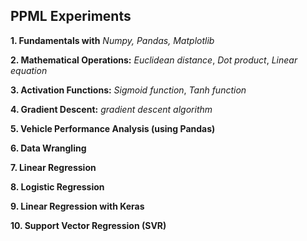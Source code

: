 ## PPML Experiments


**1. Fundamentals with** *Numpy, Pandas, Matplotlib*

**2. Mathematical Operations:** *Euclidean distance*, *Dot product*, *Linear equation*

**3. Activation Functions:** *Sigmoid function*, *Tanh function*

**4. Gradient Descent:** *gradient descent algorithm*

**5. Vehicle Performance Analysis (using Pandas)**

**6. Data Wrangling**

**7. Linear Regression**

**8. Logistic Regression**

**9. Linear Regression with Keras**

**10. Support Vector Regression (SVR)**
